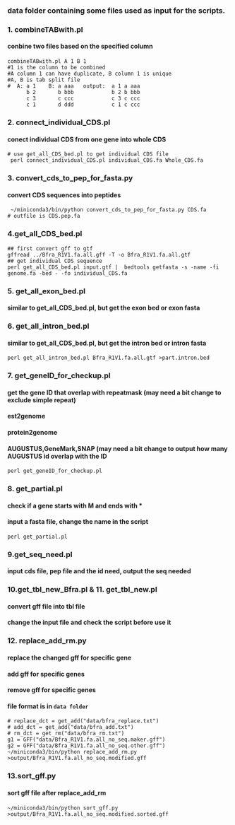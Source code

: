 ### data folder containing some files used as input for the scripts.

### 1. combineTABwith.pl 
#### conbine two files based on the specified column
```
combineTABwith.pl A 1 B 1
#1 is the column to be combined
#A column 1 can have duplicate, B column 1 is unique
#A, B is tab split file
#  A: a 1    B: a aaa   output:  a 1 a aaa
      b 2       b bbb            b 2 b bbb
      c 3       c ccc            c 3 c ccc
      c 1       d ddd            c 1 c ccc
```

### 2. connect_individual_CDS.pl
#### conect individual CDS from one gene into whole CDS
```
# use get_all_CDS_bed.pl to get individual CDS file
 perl connect_individual_CDS.pl individual_CDS.fa Whole_CDS.fa
```

### 3. convert_cds_to_pep_for_fasta.py
#### convert CDS sequences into peptides
```
 ~/miniconda3/bin/python convert_cds_to_pep_for_fasta.py CDS.fa
# outfile is CDS.pep.fa
```

### 4.get_all_CDS_bed.pl
```
## first convert gff to gtf
gffread ../Bfra_R1V1.fa.all.gff -T -o Bfra_R1V1.fa.all.gtf
## get individual CDS sequence
perl get_all_CDS_bed.pl input.gtf |  bedtools getfasta -s -name -fi genome.fa -bed - -fo individual_CDS.fa
```
 
### 5. get_all_exon_bed.pl
#### similar to get_all_CDS_bed.pl, but get the exon bed or exon fasta
 
### 6. get_all_intron_bed.pl
#### similar to get_all_CDS_bed.pl, but get the intron bed or intron fasta
```
perl get_all_intron_bed.pl Bfra_R1V1.fa.all.gtf >part.intron.bed
```
 
### 7. get_geneID_for_checkup.pl
#### get the gene ID that overlap with repeatmask (may need a bit change to exclude simple repeat)
####                                   est2genome
####                                   protein2genome
####                                   AUGUSTUS,GeneMark,SNAP (may need a bit change to output how many AUGUSTUS id overlap with the ID
                                       
 ```
 perl get_geneID_for_checkup.pl
 ```

### 8. get_partial.pl
#### check if a gene starts with M and ends with *
#### input a fasta file, change the name in the script
```
perl get_partial.pl
```

### 9.get_seq_need.pl
#### input cds file, pep file and the id need, output the seq needed

### 10.get_tbl_new_Bfra.pl & 11. get_tbl_new.pl
#### convert gff file into tbl file
#### change the input file and check the script before use it

### 12. replace_add_rm.py
#### replace the changed gff for specific gene
#### add gff for specific genes
#### remove gff for specific genes
#### file format is in `data folder`
```
# replace_dct = get_add("data/bfra_replace.txt")
# add_dct = get_add("data/bfra_add.txt")
# rm_dct = get_rm("data/bfra_rm.txt")
g1 = GFF("data/Bfra_R1V1.fa.all_no_seq.maker.gff")
g2 = GFF("data/Bfra_R1V1.fa.all_no_seq.other.gff")
~/miniconda3/bin/python replace_add_rm.py >output/Bfra_R1V1.fa.all_no_seq.modified.gff
```

### 13.sort_gff.py
#### sort gff file after replace_add_rm
```
~/miniconda3/bin/python sort_gff.py >output/Bfra_R1V1.fa.all_no_seq.modified.sorted.gff
```
